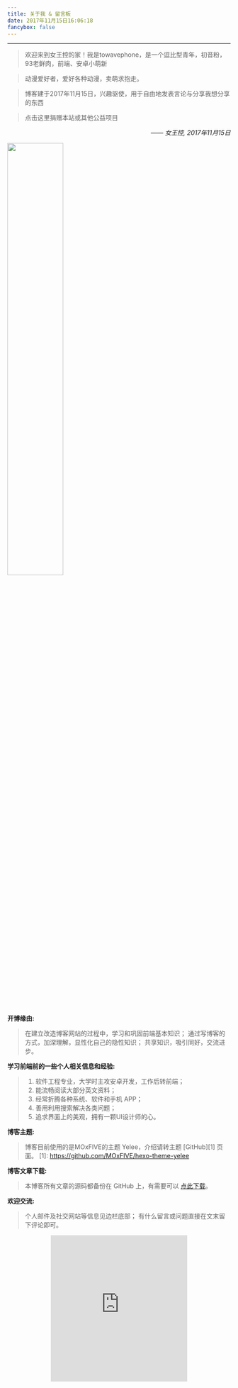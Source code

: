 ```yaml
---
title: 关于我 & 留言板
date: 2017年11月15日16:06:18
fancybox: false
---
```


<style type="text/css">
	strong a {
		color: #747474;
	}
	.player {
		text-align: center;
		margin: .5em auto 0;
		width: 100%;
		max-width: 22em;
	}
	.player br {
		display: none;
	}
	.sign {
		text-align: right;
		font-style: italic;
	}
	#ds-recent-visitors {
		margin: 0;
		padding: 0;
	}
	#ds-recent-visitors div img {
		display: inline-block !important;
		width: 56px !important;
		height: 56px !important;
		border-radius: 50%;
		border: 1px solid #ddd;
		padding: 2px;
		box-shadow: 1px 1px 1px rgba(0,0,0, .15);
	}
	.article-entry img:first-child {
		display: block;
	}
	.article-entry span {
		font-family: Arial;
	}
	#ds-hot-posts {
		display: none;
	}
</style>

---


>欢迎来到女王控的家！我是towavephone，是一个逗比型青年，初音粉，93老鲜肉，前端、安卓小萌新

>动漫爱好者，爱好各种动漫，卖萌求抱走。

>博客建于2017年11月15日，兴趣驱使，用于自由地发表言论与分享我想分享的东西

>点击这里捐赠本站或其他公益项目

<p class="sign"><span>——</span> 女王控, 2017年11月15日</p>

<img src="/background/bg-3.jpg" width="50%">

**开博缘由:**
> 在建立改造博客网站的过程中，学习和巩固前端基本知识；
> 通过写博客的方式，加深理解，显性化自己的隐性知识；
> 共享知识，吸引同好，交流进步。

**学习前端前的一些个人相关信息和经验:**
 > 1. 软件工程专业，大学时主攻安卓开发，工作后转前端；
 > 1. 能流畅阅读大部分英文资料；
 > 1. 经常折腾各种系统、软件和手机 APP；
 > 1. 善用利用搜索解决各类问题；
 > 1. 追求界面上的美观，拥有一颗UI设计师的心。

**博客主题:**
> 博客目前使用的是MOxFIVE的主题 Yelee，介绍请转主题 [GitHub][1] 页面。
[1]: https://github.com/MOxFIVE/hexo-theme-yelee

**博客文章下载:**
> 本博客所有文章的源码都备份在 GitHub 上，有需要可以 [点此下载](https://github.com/towavephone/SongTaoBlog)。

**欢迎交流:**
> 个人邮件及社交网站等信息见边栏底部；
> 有什么留言或问题直接在文末留下评论即可。

<div class="player">
<iframe scrolling="auto" frameborder="no" border="0" marginwidth="0" marginheight="0" width=100% height=330 src="http://music.163.com/outchain/player?type=0&id=524136573&auto=0"></iframe>
</div>

<ul class="ds-recent-visitors" />
